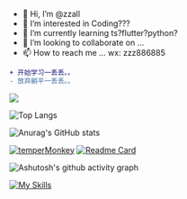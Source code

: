 - 👋 Hi, I’m @zzall
- 👀 I’m interested in Coding???
- 🌱 I’m currently learning ts?flutter?python?
- 💞️ I’m looking to collaborate on ...
- 📫 How to reach me ...
wx: zzz886885

```diff
+ 开始学习一丢丢。。
- 放弃躺平一丢丢。。
```
<!-- 多少人访问了 -->
![](https://komarev.com/ghpvc/?username=zzall)

<!-- 引用 -->
<!-- ![Readme Quotes](https://quotes-github-readme.vercel.app/api?type=horizontal&theme=dark) -->

<!-- 最常用语言 -->
![Top Langs](https://github-readme-stats.vercel.app/api/top-langs/?username=zzall&layout=compact)

<!-- github贡献概述 -->
![Anurag's GitHub stats](https://github-readme-stats.vercel.app/api?username=zzall&show_icons=true&theme=onedark)

<!-- 另一种贡献样式 -->
<!-- ![GitHub Streak](https://github-readme-streak-stats.herokuapp.com/?user=zzall)-->

<!-- 奖杯 -->
<!-- ![trophy](https://github-profile-trophy.vercel.app/?username=zzall&theme=onedark)-->





<!-- 自定义置顶项目 -->
[![temperMonkey](https://github-readme-stats.vercel.app/api/pin/?username=zzall&repo=temperMonkey)](https://github.com/zzall/temperMonkey)  [![Readme Card](https://github-readme-stats.vercel.app/api/pin/?username=zzall&repo=visualization-mock-server)](https://github.com/zzall/visualization-mock-server)


<!-- 活跃贡献图 -->
![Ashutosh's github activity graph](https://activity-graph.herokuapp.com/graph?username=zzall&theme=react-dark)

[![My Skills](https://skillicons.dev/icons?i=js,html,css,react,vue,vscode,vite,ts)](https://skillicons.dev)

<!---
zzall/zzall is a ✨ special ✨ repository because its `README.md` (this file) appears on your GitHub profile.
You can click the Preview link to take a look at your changes.
--->
